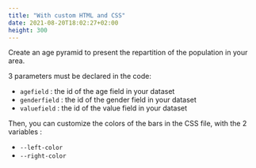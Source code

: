 ```yaml
---
title: "With custom HTML and CSS"
date: 2021-08-20T18:02:27+02:00
height: 300
---
```


Create an age pyramid to present the repartition of the population in your area.

3 parameters must be declared in the code:
- `agefield` : the id of the age field in your dataset
- `genderfield` : the id of the gender field in your dataset
- `valuefield` : the id of the value field in your dataset

Then, you can customize the colors of the bars in the CSS file, with the 2 variables :
- `--left-color`
- `--right-color`
